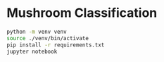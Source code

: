 # Mushroom Classification

```sh
python -m venv venv
source ./venv/bin/activate
pip install -r requirements.txt
jupyter notebook
```
